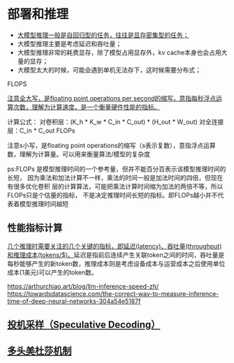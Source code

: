 

# 部署和推理

- [大模型推理一般是自回归型的任务，往往是显存密集型的任务；](https://zhuanlan.zhihu.com/p/655557420)
- 大模型推理主要是考虑延迟和吞吐量；
- 大模型推理非常的耗费显存，除了模型占用显存外，kv cache本身也会占用大量的显存；
- 大模型太大的时候，可能会遇到单机无法存下，这时候需要分布式；

FLOPS

[注意全大写，是floating point operations per second的缩写，意指每秒浮点运算次数，理解为计算速度。是一个衡量硬件性能的指标。](https://zhuanlan.zhihu.com/p/376925457)

计算公式：
对卷积层：(K_h * K_w * C_in * C_out) * (H_out * W_out)
对全连接层：C_in * C_out
FLOPs

注意s小写，是floating point operations的缩写（s表示复数），意指浮点运算数，理解为计算量。可以用来衡量算法/模型的复杂度

ps:FLOPs 是模型推理时间的一个参考量，但并不能百分百表示该模型推理时间的长短，
因为乘法和加法计算不一样，乘法的时间一般是加法时间的四倍，但现在有很多优化卷积
层的计算算法，可能把乘法计算时间缩为加法的两倍不等，所以FLOPs只是个估量的指标，
不是决定推理时间长短的指标。即FLOPs越小并不代表着模型推理时间越短
## 性能指标计算
[几个推理时需要关注的几个关键的指标，即延迟(latency)、吞吐量(throughput)和推理成本(tokens/$)。](https://www.birentech.com/Research_nstitute_details/22.html)延迟是指前后连续产生关联token之间的时间，吞吐量是每秒能够产生的新token数，推理成本则是考虑设备成本与运营成本之后使用单位成本(1美元)可以产生的token数。

https://arthurchiao.art/blog/llm-inference-speed-zh/
https://towardsdatascience.com/the-correct-way-to-measure-inference-time-of-deep-neural-networks-304a54e5187f

## [投机采样（Speculative Decoding）](https://www.zhihu.com/question/588122011)

## [多头美杜莎机制](https://www.birentech.com/Research_nstitute_details/24.html)
